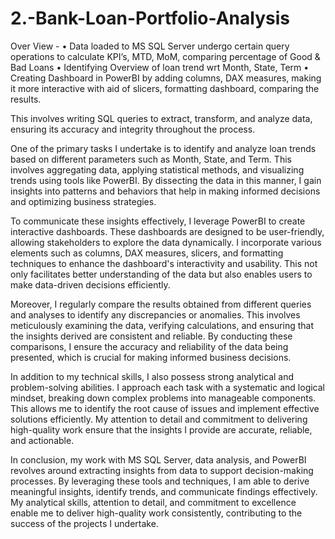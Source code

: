 # 2.-Bank-Loan-Portfolio-Analysis
Over View - •	Data loaded to MS SQL Server undergo certain query operations to calculate KPI’s, MTD, MoM, comparing percentage of Good & Bad Loans
•	Identifying Overview of loan trend wrt Month, State, Term 
•	Creating Dashboard in PowerBI by adding columns, DAX measures, making it more interactive with aid of slicers, formatting dashboard, comparing the results.


This involves writing SQL queries to extract, transform, and analyze data, ensuring its accuracy and integrity throughout the process.

One of the primary tasks I undertake is to identify and analyze loan trends based on different parameters such as Month, State, and Term. This involves aggregating data, applying statistical methods, and visualizing trends using tools like PowerBI. By dissecting the data in this manner, I gain insights into patterns and behaviors that help in making informed decisions and optimizing business strategies.

To communicate these insights effectively, I leverage PowerBI to create interactive dashboards. These dashboards are designed to be user-friendly, allowing stakeholders to explore the data dynamically. I incorporate various elements such as columns, DAX measures, slicers, and formatting techniques to enhance the dashboard's interactivity and usability. This not only facilitates better understanding of the data but also enables users to make data-driven decisions efficiently.

Moreover, I regularly compare the results obtained from different queries and analyses to identify any discrepancies or anomalies. This involves meticulously examining the data, verifying calculations, and ensuring that the insights derived are consistent and reliable. By conducting these comparisons, I ensure the accuracy and reliability of the data being presented, which is crucial for making informed business decisions.

In addition to my technical skills, I also possess strong analytical and problem-solving abilities. I approach each task with a systematic and logical mindset, breaking down complex problems into manageable components. This allows me to identify the root cause of issues and implement effective solutions efficiently. My attention to detail and commitment to delivering high-quality work ensure that the insights I provide are accurate, reliable, and actionable.

In conclusion, my work with MS SQL Server, data analysis, and PowerBI revolves around extracting insights from data to support decision-making processes. By leveraging these tools and techniques, I am able to derive meaningful insights, identify trends, and communicate findings effectively. My analytical skills, attention to detail, and commitment to excellence enable me to deliver high-quality work consistently, contributing to the success of the projects I undertake.
